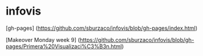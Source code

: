 # infovis

[gh-pages] (https://github.com/sburzaco/infovis/blob/gh-pages/index.html)

[Makeover Monday week 9] (https://github.com/sburzaco/infovis/blob/gh-pages/Primera%20Visualizaci%C3%B3n.html)


